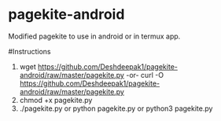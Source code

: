 # pagekite-android
Modified pagekite to use in android or in termux app.

#Instructions
 1. wget https://github.com/Deshdeepak1/pagekite-android/raw/master/pagekite.py
 					-or-
    curl -O https://github.com/Deshdeepak1/pagekite-android/raw/master/pagekite.py
 2. chmod +x pagekite.py
 3. ./pagekite.py or python pagekite.py or python3 pagekite.py
